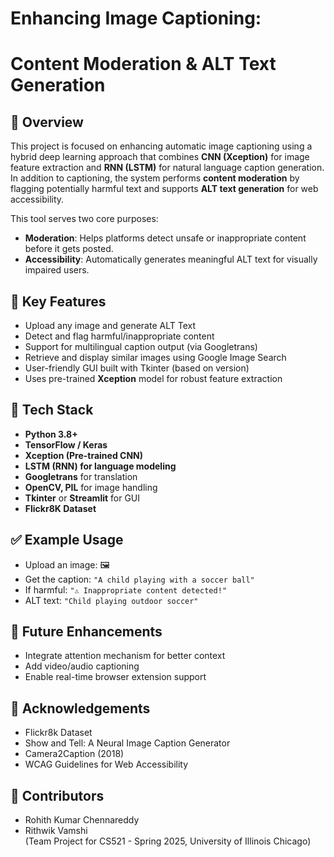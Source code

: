 # Enhancing Image Captioning: 
# Content Moderation & ALT Text Generation

## 📌 Overview

This project is focused on enhancing automatic image captioning using a hybrid deep learning approach that combines **CNN (Xception)** for image feature extraction and **RNN (LSTM)** for natural language caption generation. In addition to captioning, the system performs **content moderation** by flagging potentially harmful text and supports **ALT text generation** for web accessibility.

This tool serves two core purposes:
- **Moderation**: Helps platforms detect unsafe or inappropriate content before it gets posted.
- **Accessibility**: Automatically generates meaningful ALT text for visually impaired users.

## 🚀 Key Features

- Upload any image and generate ALT Text
- Detect and flag harmful/inappropriate content
- Support for multilingual caption output (via Googletrans)
- Retrieve and display similar images using Google Image Search
- User-friendly GUI built with Tkinter (based on version)
- Uses pre-trained **Xception** model for robust feature extraction

## 🧠 Tech Stack

- **Python 3.8+**
- **TensorFlow / Keras**
- **Xception (Pre-trained CNN)**
- **LSTM (RNN) for language modeling**
- **Googletrans** for translation
- **OpenCV, PIL** for image handling
- **Tkinter** or **Streamlit** for GUI
- **Flickr8K Dataset**

## ✅ Example Usage

- Upload an image: 🖼️
- Get the caption: `"A child playing with a soccer ball"`
- If harmful: `"⚠️ Inappropriate content detected!"`
- ALT text: `"Child playing outdoor soccer"`

## 📌 Future Enhancements

- Integrate attention mechanism for better context
- Add video/audio captioning
- Enable real-time browser extension support

## 🙌 Acknowledgements

- Flickr8k Dataset
- Show and Tell: A Neural Image Caption Generator
- Camera2Caption (2018)
- WCAG Guidelines for Web Accessibility

## 👥 Contributors

- Rohith Kumar Chennareddy  
- Rithwik Vamshi  
(Team Project for CS521 - Spring 2025, University of Illinois Chicago)
